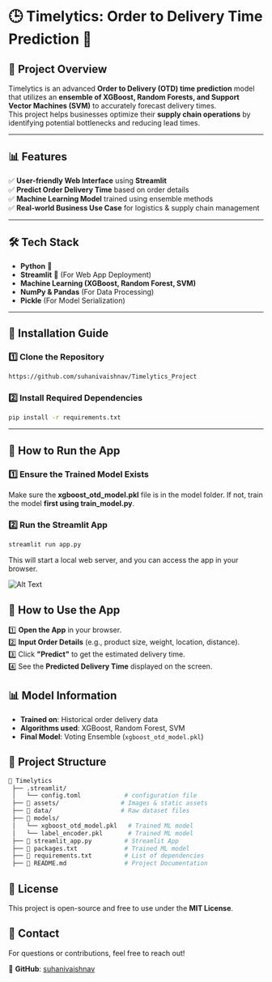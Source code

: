 # 🕒 Timelytics: Order to Delivery Time Prediction 🚀

## 📌 Project Overview

Timelytics is an advanced **Order to Delivery (OTD) time prediction** model that utilizes an **ensemble of XGBoost, Random Forests, and Support Vector Machines (SVM)** to accurately forecast delivery times.  
This project helps businesses optimize their **supply chain operations** by identifying potential bottlenecks and reducing lead times.

---

## 📊 Features

✅ **User-friendly Web Interface** using **Streamlit**  
✅ **Predict Order Delivery Time** based on order details  
✅ **Machine Learning Model** trained using ensemble methods  
✅ **Real-world Business Use Case** for logistics & supply chain management

---

## 🛠️ Tech Stack

- **Python** 🐍
- **Streamlit** 🎨 (For Web App Deployment)
- **Machine Learning (XGBoost, Random Forest, SVM)**
- **NumPy & Pandas** (For Data Processing)
- **Pickle** (For Model Serialization)

---

## 🔧 Installation Guide

### 1️⃣ **Clone the Repository**

```sh
https://github.com/suhanivaishnav/Timelytics_Project
```

### 2️⃣ **Install Required Dependencies**

```sh
pip install -r requirements.txt
```

---

## 🚀 How to Run the App

### 1️⃣ **Ensure the Trained Model Exists**

Make sure the **xgboost_otd_model.pkl** file is in the model folder. If not, train the model **first using train_model.py**.

### 2️⃣ **Run the Streamlit App**

```sh
streamlit run app.py
```

This will start a local web server, and you can access the app in your browser.

![Alt Text](assets/local_app.png)

## 🎯 How to Use the App

1️⃣ **Open the App** in your browser.  
2️⃣ **Input Order Details** (e.g., product size, weight, location, distance).  
3️⃣ Click **"Predict"** to get the estimated delivery time.  
4️⃣ See the **Predicted Delivery Time** displayed on the screen.

## 📊 Model Information

- **Trained on**: Historical order delivery data
- **Algorithms used**: XGBoost, Random Forest, SVM
- **Final Model**: Voting Ensemble (`xgboost_otd_model.pkl`)

## 📂 Project Structure

```bash
📂 Timelytics
 ├── .streamlit/
 │   └── config.toml            # configuration file
 ├── 📂 assets/                 # Images & static assets
 ├── 📂 data/                   # Raw dataset files
 ├── 📂 models/
 │   └── xgboost_otd_model.pkl   # Trained ML model
 │   └── label_encoder.pkl       # Trained ML model
 ├── 📜 streamlit_app.py         # Streamlit App
 ├── 📜 packages.txt             # Trained ML model
 ├── 📜 requirements.txt         # List of dependencies
 ├── 📜 README.md                # Project Documentation
```

## 📄 License

This project is open-source and free to use under the **MIT License**.

## 📩 Contact

For questions or contributions, feel free to reach out!

📌 **GitHub**: [suhanivaishnav](https://github.com/suhanivaishnav)
